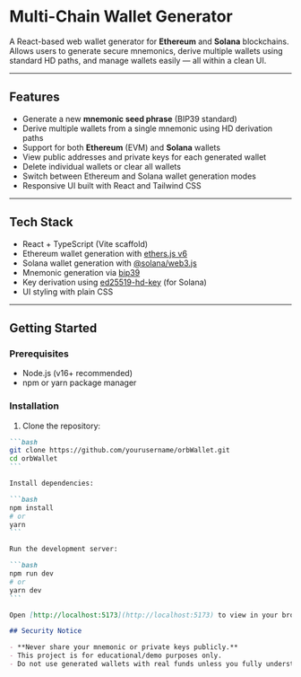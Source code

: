 # Multi-Chain Wallet Generator

A React-based web wallet generator for **Ethereum** and **Solana** blockchains.  
Allows users to generate secure mnemonics, derive multiple wallets using standard HD paths, and manage wallets easily — all within a clean UI.

---

## Features

- Generate a new **mnemonic seed phrase** (BIP39 standard)
- Derive multiple wallets from a single mnemonic using HD derivation paths
- Support for both **Ethereum** (EVM) and **Solana** wallets
- View public addresses and private keys for each generated wallet
- Delete individual wallets or clear all wallets
- Switch between Ethereum and Solana wallet generation modes
- Responsive UI built with React and Tailwind CSS

---

## Tech Stack

- React + TypeScript (Vite scaffold)
- Ethereum wallet generation with [ethers.js v6](https://docs.ethers.org/v6/)
- Solana wallet generation with [@solana/web3.js](https://solana-labs.github.io/solana-web3.js/)
- Mnemonic generation via [bip39](https://github.com/bitcoinjs/bip39)
- Key derivation using [ed25519-hd-key](https://github.com/bitcoinjs/ed25519-hd-key) (for Solana)
- UI styling with plain CSS

---

## Getting Started

### Prerequisites

- Node.js (v16+ recommended)
- npm or yarn package manager

### Installation

1. Clone the repository:

````markdown
```bash
git clone https://github.com/yourusername/orbWallet.git
cd orbWallet
```

Install dependencies:

```bash
npm install
# or
yarn
```

Run the development server:

```bash
npm run dev
# or
yarn dev
```

Open [http://localhost:5173](http://localhost:5173) to view in your browser.

## Security Notice

- **Never share your mnemonic or private keys publicly.**
- This project is for educational/demo purposes only.
- Do not use generated wallets with real funds unless you fully understand the risks.
